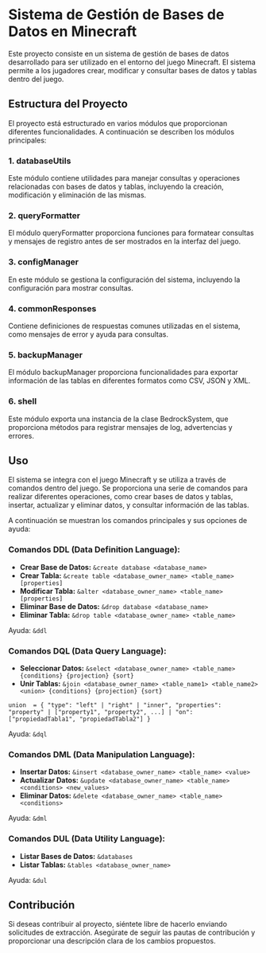 # Sistema de Gestión de Bases de Datos en Minecraft
Este proyecto consiste en un sistema de gestión de bases de datos desarrollado para ser utilizado en el entorno del juego Minecraft. El sistema permite a los jugadores crear, modificar y consultar bases de datos y tablas dentro del juego.

## Estructura del Proyecto
El proyecto está estructurado en varios módulos que proporcionan diferentes funcionalidades. A continuación se describen los módulos principales:

### 1. databaseUtils
Este módulo contiene utilidades para manejar consultas y operaciones relacionadas con bases de datos y tablas, incluyendo la creación, modificación y eliminación de las mismas.

### 2. queryFormatter
El módulo queryFormatter proporciona funciones para formatear consultas y mensajes de registro antes de ser mostrados en la interfaz del juego.

### 3. configManager
En este módulo se gestiona la configuración del sistema, incluyendo la configuración para mostrar consultas.

### 4. commonResponses
Contiene definiciones de respuestas comunes utilizadas en el sistema, como mensajes de error y ayuda para consultas.

### 5. backupManager
El módulo backupManager proporciona funcionalidades para exportar información de las tablas en diferentes formatos como CSV, JSON y XML.

### 6. shell
Este módulo exporta una instancia de la clase BedrockSystem, que proporciona métodos para registrar mensajes de log, advertencias y errores.

## Uso
El sistema se integra con el juego Minecraft y se utiliza a través de comandos dentro del juego. Se proporciona una serie de comandos para realizar diferentes operaciones, como crear bases de datos y tablas, insertar, actualizar y eliminar datos, y consultar información de las tablas.

A continuación se muestran los comandos principales y sus opciones de ayuda:

### Comandos DDL (Data Definition Language):

- **Crear Base de Datos:** `&create database <database_name>`
- **Crear Tabla:** `&create table <database_owner_name> <table_name> [properties]`
- **Modificar Tabla:** `&alter <database_owner_name> <table_name> [properties]`
- **Eliminar Base de Datos:** `&drop database <database_name>`
- **Eliminar Tabla:** `&drop table <database_owner_name> <table_name>`

Ayuda: `&ddl`

### Comandos DQL (Data Query Language):

- **Seleccionar Datos:** `&select <database_owner_name> <table_name> {conditions} {projection} {sort}`
- **Unir Tablas:** `&join <database_owner_name> <table_name1> <table_name2> <union> {conditions} {projection} {sort}`

`union  = {
    "type": "left" | "right" | "inner",
    "properties": "property" | ["property1", "property2", ...] | "on": ["propiedadTabla1", "propiedadTabla2"]
}`

Ayuda: `&dql`

### Comandos DML (Data Manipulation Language):

- **Insertar Datos:** `&insert <database_owner_name> <table_name> <value>`
- **Actualizar Datos:** `&update <database_owner_name> <table_name> <conditions> <new_values>`
- **Eliminar Datos:** `&delete <database_owner_name> <table_name> <conditions>`

Ayuda: `&dml`

### Comandos DUL (Data Utility Language):

- **Listar Bases de Datos:** `&databases`
- **Listar Tablas:** `&tables <database_owner_name>`

Ayuda: `&dul`

## Contribución
Si deseas contribuir al proyecto, siéntete libre de hacerlo enviando solicitudes de extracción. Asegúrate de seguir las pautas de contribución y proporcionar una descripción clara de los cambios propuestos.
